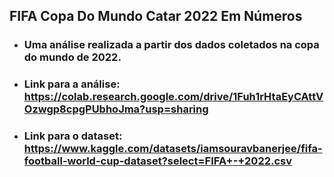## FIFA Copa Do Mundo Catar 2022 Em Números

- ### Uma análise realizada a partir dos dados coletados na copa do mundo de 2022.

- ### Link para a análise: https://colab.research.google.com/drive/1Fuh1rHtaEyCAttVOzwgp8cpgPUbhoJma?usp=sharing

- ### Link para o dataset: https://www.kaggle.com/datasets/iamsouravbanerjee/fifa-football-world-cup-dataset?select=FIFA+-+2022.csv
